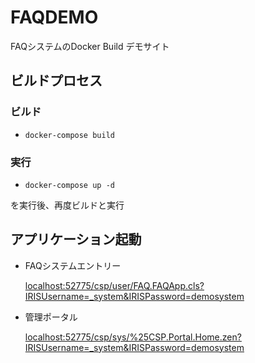# FAQDEMO

FAQシステムのDocker Build デモサイト


## ビルドプロセス

### ビルド
* ```docker-compose build```      
### 実行
* ```docker-compose up -d```

を実行後、再度ビルドと実行

## アプリケーション起動

* FAQシステムエントリー

  [localhost:52775/csp/user/FAQ.FAQApp.cls?IRISUsername=_system&IRISPassword=demosystem](http://localhost:52775/csp/user/FAQ.FAQApp.cls?IRISUsername=_system&IRISPassword=demosystem)

- 管理ポータル

  [localhost:52775/csp/sys/%25CSP.Portal.Home.zen?IRISUsername=_system&IRISPassword=demosystem](http://localhost:52775/csp/sys/%25CSP.Portal.Home.zen?IRISUsername=_system&IRISPassword=demosystem)

